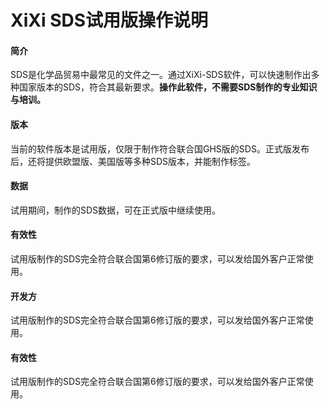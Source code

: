 # XiXi SDS试用版操作说明

#### 简介

SDS是化学品贸易中最常见的文件之一。通过XiXi-SDS软件，可以快速制作出多种国家版本的SDS，符合其最新要求。**操作此软件，不需要SDS制作的专业知识与培训。**

#### 版本

当前的软件版本是试用版，仅限于制作符合联合国GHS版的SDS。正式版发布后，还将提供欧盟版、美国版等多种SDS版本，并能制作标签。

#### 数据

试用期间，制作的SDS数据，可在正式版中继续使用。

#### 有效性

试用版制作的SDS完全符合联合国第6修订版的要求，可以发给国外客户正常使用。

#### 开发方

试用版制作的SDS完全符合联合国第6修订版的要求，可以发给国外客户正常使用。

#### 有效性

试用版制作的SDS完全符合联合国第6修订版的要求，可以发给国外客户正常使用。

